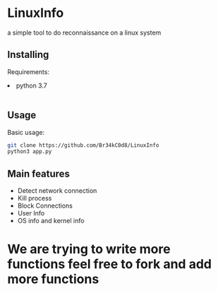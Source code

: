 # LinuxInfo
a simple tool to do reconnaissance on a linux system
## Installing

Requirements: <br/>

<li> python 3.7 </li>
<br/>

## Usage
Basic usage:

```bash
git clone https://github.com/Br34kC0d8/LinuxInfo
python3 app.py  
```

## Main features

* Detect network connection
* Kill process
* Block Connections
* User Info
* OS info and kernel info

# We are trying to write more functions feel free to fork and add more functions
